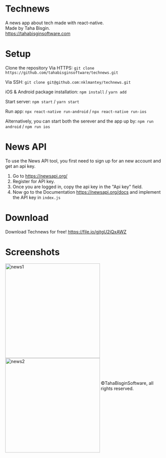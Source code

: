 # Technews

A news app about tech made with react-native. <br>
Made by Taha Bisgin. <br>
https://tahabisginsoftware.com

# Setup

Clone the repository
Via HTTPS: `git clone https://github.com/tahabisginsoftware/technews.git`

Via SSH: `git clone git@github.com:nklmantey/technews.git`

iOS & Android package installation: `npm install` / `yarn add`

Start server: `npm start` / `yarn start`

Run app: `npx react-native run-android` / `npx react-native run-ios`

Alternatively, you can start both the serever and the app up by: `npm run android` / `npm run ios`

# News API

To use the News API tool, you first need to sign up for an new account and get an api key.

1. Go to https://newsapi.org/
2. Register for API key.
3. Once you are logged in, copy the api key in the "Api key" field.
4. Now go to the Documentation https://newsapi.org/docs and implement the API key in `index.js`

# Download
Download Technews for free! https://file.io/gjtgU2iQxAWZ

# Screenshots
<img align="left" alt="news1" src="https://i.imgur.com/E2Yi9p0.png" width="300"/>
<img align="left" alt="news2" src="https://i.ibb.co/k4DJVgF/two-news.png" width="300"/>
<br>
<br>
<br>
<br>
<br>
<br>
<br>
<br>
<br><br><br><br><br><br><br><br><br><br><br><br><br>

©TahaBisginSoftware, all rights reserved.

